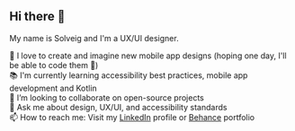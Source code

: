 ## Hi there 👋

<!--**solveig-boivin/solveig-boivin** is a ✨ _special_ ✨ repository because its `README.md` (this file) appears on your GitHub profile.-->

My name is Solveig and I'm a UX/UI designer.

🎨 I love to create and imagine new mobile app designs (hoping one day, I'll be able to code them 🚀) <br />
📚 I'm currently learning accessibility best practices, mobile app development and Kotlin <br />
🔭 I’m looking to collaborate on open-source projects <br />
💬 Ask me about design, UX/UI, and accessibility standards <br />
📫 How to reach me: Visit my [LinkedIn](https://www.linkedin.com/in/solveig-boivin-997086236/) profile or [Behance](https://www.behance.net/solveigboivin) portfolio
